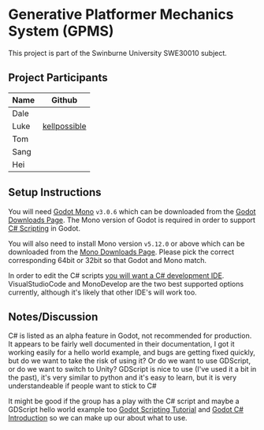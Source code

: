 # Generative Platformer Mechanics System (GPMS)

This project is part of the Swinburne University SWE30010 subject.

## Project Participants

| Name |                     Github                     |
| ---- | ---------------------------------------------- |
| Dale |                                                |
| Luke | [kellpossible](http://github.com/kellpossible) |
| Tom  |                                                |
| Sang |                                                |
| Hei  |                                                |

## Setup Instructions

You will need [Godot Mono]() `v3.0.6` which can be downloaded from the [Godot
Downloads Page](https://godotengine.org/download). The Mono version of Godot is
required in order to support [C#
Scripting](http://docs.godotengine.org/en/3.0/getting_started/scripting/c_sharp/c_sharp_basics.html)
in Godot. 

You will also need to install Mono version `v5.12.0` or above which can be
downloaded from the [Mono Downloads
Page](https://www.mono-project.com/download/stable/). Please pick the correct
corresponding 64bit or 32bit so that Godot and Mono match.

In order to edit the C# scripts [you will want a C# development IDE](http://docs.godotengine.org/en/3.0/getting_started/scripting/c_sharp/c_sharp_basics.html#configuring-an-external-editor).
VisualStudioCode and MonoDevelop are the two best supported options currently,
although it's likely that other IDE's will work too.

## Notes/Discussion

C# is listed as an alpha feature in Godot, not recommended for production. It appears to be fairly well documented in their documentation, I got it working easily for a hello world example, and bugs are getting fixed quickly, but do we want to take the risk of using it? Or do we want to use GDScript, or do we want to switch to Unity? GDScript is nice to use (I've used it a bit in the past), it's very similar to python and it's easy to learn, but it is very understandeable if people want to stick to C#

It might be good if the group has a play with the C# script and maybe a GDScript hello world example too [Godot Scripting Tutorial](http://docs.godotengine.org/en/3.0/getting_started/step_by_step/scripting.html) and [Godot C# Introduction](http://docs.godotengine.org/en/3.0/getting_started/scripting/c_sharp/c_sharp_basics.html) so we can make up our about what to use.
